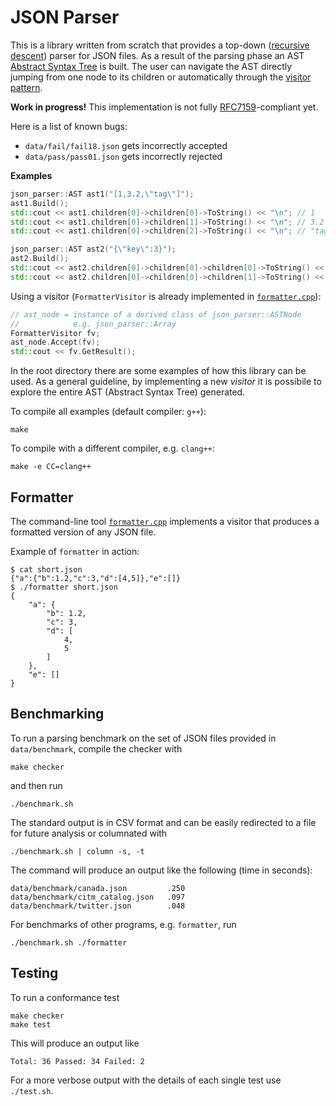# JSON Parser

This is a library written from scratch that provides a top-down ([recursive descent](https://en.wikipedia.org/wiki/Recursive_descent_parser)) parser for JSON files.
As a result of the parsing phase an AST [Abstract Syntax Tree](https://en.wikipedia.org/wiki/Abstract_syntax_tree) is built.
The user can navigate the AST directly jumping from one node to its children or
automatically through the [visitor pattern](https://en.wikipedia.org/wiki/Visitor_pattern).

**Work in progress!**
This implementation is not fully [RFC7159](https://www.rfc-editor.org/info/rfc7159)-compliant
yet.

Here is a list of known bugs:
- `data/fail/fail18.json` gets incorrectly accepted
- `data/pass/pass01.json` gets incorrectly rejected

**Examples**

```c++
json_parser::AST ast1("[1,3.2,\"tag\"]");
ast1.Build();
std::cout << ast1.children[0]->children[0]->ToString() << "\n"; // 1
std::cout << ast1.children[0]->children[1]->ToString() << "\n"; // 3.2
std::cout << ast1.children[0]->children[2]->ToString() << "\n"; // "tag"

json_parser::AST ast2("{\"key\":3}");
ast2.Build();
std::cout << ast2.children[0]->children[0]->children[0]->ToString() << "\n"; // "key"
std::cout << ast2.children[0]->children[0]->children[1]->ToString() << "\n"; // 3

```

Using a visitor (`FormatterVisitor` is already implemented in [`formatter.cpp`](formatter.cpp)):

```c++
// ast_node = instance of a derived class of json_parser::ASTNode
//            e.g. json_parser::Array
FormatterVisitor fv;
ast_node.Accept(fv);
std::cout << fv.GetResult();
```

In the root directory there are some examples of how this library can be used.
As a general guideline, by implementing a new _visitor_ it is possibile to explore
the entire AST (Abstract Syntax Tree) generated.

To compile all examples (default compiler: `g++`):
```
make
```

To compile with a different compiler, e.g. `clang++`:
```
make -e CC=clang++
```

## Formatter

The command-line tool [`formatter.cpp`](formatter.cpp) implements a visitor that produces a formatted version of any JSON file.

Example of `formatter` in action:
```
$ cat short.json
{"a":{"b":1.2,"c":3,"d":[4,5]},"e":[]}
$ ./formatter short.json
{
    "a": {
        "b": 1.2,
        "c": 3,
        "d": [
            4,
            5
        ]
    },
    "e": []
}
```

## Benchmarking

To run a parsing benchmark on the set of JSON files provided in `data/benchmark`,
compile the checker with
```
make checker
```
and then run
```
./benchmark.sh
```
The standard output is in CSV format and can be easily redirected to a file for future analysis
or columnated with
```
./benchmark.sh | column -s, -t
```
The command will produce an output like the following (time in seconds):
```
data/benchmark/canada.json         .250
data/benchmark/citm_catalog.json   .097
data/benchmark/twitter.json        .048
```

For benchmarks of other programs, e.g. `formatter`, run
```
./benchmark.sh ./formatter
```

## Testing

To run a conformance test
```
make checker
make test
```
This will produce an output like 
```
Total: 36 Passed: 34 Failed: 2
```

For a more verbose output with the details of each single test use `./test.sh`.
